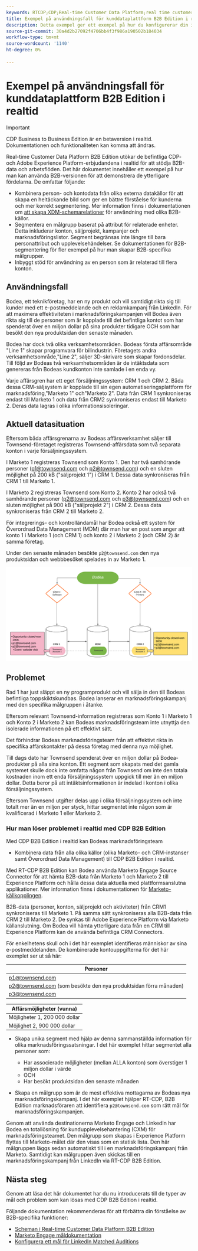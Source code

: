 ```yaml
---
keywords: RTCDP;CDP;Real-time Customer Data Platform;real time customer data platform;real time cdp;cdp;rtcdp
title: Exempel på användningsfall för kunddataplattform B2B Edition i realtid
description: Detta exempel ger ett exempel på hur du konfigurerar din implementering av kunddataplattformen B2B Edition i realtid.
source-git-commit: 30a4d2b27092f4706bb4f3f986a190502b184034
workflow-type: tm+mt
source-wordcount: '1140'
ht-degree: 0%

---
```


# Exempel på användningsfall för kunddataplattform B2B Edition i realtid

>[!IMPORTANT]
>
>CDP Business to Business Edition är en betaversion i realtid. Dokumentationen och funktionaliteten kan komma att ändras.

Real-time Customer Data Platform B2B Edition utökar de befintliga CDP- och Adobe Experience Platform-erbjudandena i realtid för att stödja B2B-data och arbetsflöden. Det här dokumentet innehåller ett exempel på hur man kan använda B2B-versionen för att demonstrera de ytterligare fördelarna. De omfattar följande:

- Kombinera person- och kontodata från olika externa datakällor för att skapa en heltäckande bild som ger en bättre förståelse för kunderna och mer korrekt segmentering. Mer information finns i dokumentationen om [att skapa XDM-schemarelationer](./schemas/b2b.md) för användning med olika B2B-källor.
- Segmentera en målgrupp baserat på attribut för relaterade enheter. Detta inkluderar konton, säljprojekt, kampanjer och marknadsföringslistor. Segment begränsas inte längre till bara personattribut och upplevelsehändelser. Se dokumentationen för B2B-segmentering för fler exempel på hur man skapar B2B-specifika målgrupper.
   <!-- PLACEHOLDER [B2B segmentation documentation]()  -->
- Inbyggt stöd för användning av en person som är relaterad till flera konton.

## Användningsfall

Bodea, ett teknikföretag, har en ny produkt och vill samtidigt rikta sig till kunder med ett e-postmeddelande och en reklamkampanj från LinkedIn. För att maximera effektiviteten i marknadsföringskampanjen vill Bodea även rikta sig till de personer som är kopplade till det befintliga kontot som har spenderat över en miljon dollar på sina produkter tidigare OCH som har besökt den nya produktsidan den senaste månaden.

Bodea har dock två olika verksamhetsområden. Bodeas första affärsområde &quot;Line 1&quot; skapar programvara för bilindustrin. Företagets andra verksamhetsområde,&quot;Line 2&quot;, säljer 3D-skrivare som skapar fordonsdelar. Till följd av Bodeas två verksamhetsområden är de intäktsdata som genereras från Bodeas kundkonton inte samlade i en enda vy.

Varje affärsgren har ett eget försäljningssystem: CRM 1 och CRM 2. Båda dessa CRM-säljsystem är kopplade till sin egen automatiseringsplattform för marknadsföring,&quot;Marketo 1&quot; och&quot;Marketo 2&quot;. Data från CRM 1 synkroniseras endast till Marketo 1 och data från CRM2 synkroniseras endast till Marketo 2. Deras data lagras i olika informationsisoleringar.

<!-- ![lines of business diagram](./assets/lines-of-business.png) -->

## Aktuell datasituation

Eftersom båda affärsgrenarna av Bodeas affärsverksamhet säljer till Townsend-företaget registreras Townsend-affärsdata som två separata konton i varje försäljningssystem.

I Marketo 1 registreras Townsend som Konto 1. Den har två samhörande personer (p1@townsend.com och p2@townsend.com) och en sluten möjlighet på 200 kB (&quot;säljprojekt 1&quot;) i CRM 1. Dessa data synkroniseras från CRM 1 till Marketo 1.

I Marketo 2 registreras Townsend som Konto 2. Konto 2 har också två samhörande personer (p2@townsend.com och p3@townsend.com) och en sluten möjlighet på 900 kB (&quot;säljprojekt 2&quot;) i CRM 2. Dessa data synkroniseras från CRM 2 till Marketo 2.

För integrerings- och kontrolländamål har Bodea också ett system för Överordnad Data Management (MDM) där man har en post som anger att konto 1 i Marketo 1 (och CRM 1) och konto 2 i Marketo 2 (och CRM 2) är samma företag.

Under den senaste månaden besökte `p2@townsend.com` den nya produktsidan och webbbesöket spelades in av Marketo 1.

![kontoinformationsdiagram](./assets/account-info.png)

## Problemet

Rad 1 har just släppt en ny programprodukt och vill sälja in den till Bodeas befintliga toppskiktskundbas. Bodea lanserar en marknadsföringskampanj med den specifika målgruppen i åtanke.

Eftersom relevant Townsend-information registreras som Konto 1 i Marketo 1 och Konto 2 i Marketo 2 kan Bodeas marknadsföringsteam inte utnyttja den isolerade informationen på ett effektivt sätt.

Det förhindrar Bodeas marknadsföringsteam från att effektivt rikta in specifika affärskontakter på dessa företag med denna nya möjlighet.

Till dags dato har Townsend spenderat över en miljon dollar på Bodea-produkter på alla sina konton. Ett segment som skapats med det gamla systemet skulle dock inte omfatta någon från Townsend om inte den totala kostnaden inom ett enda försäljningssystem uppgick till mer än en miljon dollar. Detta beror på att intäktsinformationen är indelad i konton i olika försäljningssystem.

Eftersom Townsend utgifter delas upp i olika försäljningssystem och inte totalt mer än en miljon per styck, hittar segmentet inte någon som är kvalificerad i Marketo 1 eller Marketo 2.

### Hur man löser problemet i realtid med CDP B2B Edition

Med CDP B2B Edition i realtid kan Bodeas marknadsföringsteam

- Kombinera data från alla olika källor (olika Marketo- och CRM-instanser samt Överordnad Data Management) till CDP B2B Edition i realtid.

Med RT-CDP B2B Edition kan Bodea använda Marketo Engage Source Connector för att hämta B2B-data från Marketo 1 och Marketo 2 till Experience Platform och hålla dessa data aktuella med plattformsanslutna applikationer. Mer information finns i dokumentationen för [Marketo-källkopplingen](../sources/connectors/adobe-applications/marketo/marketo.md).

B2B-data (personer, konton, säljprojekt och aktiviteter) från CRM1 synkroniseras till Marketo 1. På samma sätt synkroniseras alla B2B-data från CRM 2 till Marketo 2. De synkas till Adobe Experience Platform via Marketo källanslutning. Om Bodea vill hämta ytterligare data från en CRM till Experience Platform kan de använda befintliga CRM Connectors.

För enkelhetens skull och i det här exemplet identifieras människor av sina e-postmeddelanden. De kombinerade kontouppgifterna för det här exemplet ser ut så här:

| Personer |
|---|
| p1@townsend.com |
| p2@townsend.com (som besökte den nya produktsidan förra månaden) |
| p3@townsend.com |

| Affärsmöjligheter (vunna) |
|---|
| Möjligheter 1, 200 000 dollar |
| Möjlighet 2, 900 000 dollar |

- Skapa unika segment med hjälp av denna sammanställda information för olika marknadsföringssatsningar. I det här exemplet hittar segmentet alla personer som:

   - Har associerade möjligheter (mellan ALLA konton) som överstiger 1 miljon dollar i värde
   - OCH
   - Har besökt produktsidan den senaste månaden

- Skapa en målgrupp som är de mest effektiva mottagarna av Bodeas nya marknadsföringskampanj. I det här exemplet hjälper RT-CDP, B2B Edition marknadsföraren att identifiera `p2@townsend.com` som rätt mål för marknadsföringskampanjen.

Genom att använda destinationerna Marketo Engage och LinkedIn har Bodea en totallösning för kundupplevelsehantering (CXM) för marknadsföringsteamet. Den målgrupp som skapas i Experience Platform flyttas till Marketo-målet där den visas som en statisk lista. Den här målgruppen läggs sedan automatiskt till i en marknadsföringskampanj från Marketo. Samtidigt kan målgruppen även skickas till en marknadsföringskampanj från LinkedIn via RT-CDP B2B Edition.

## Nästa steg

Genom att läsa det här dokumentet har du nu introducerats till de typer av mål och problem som kan lösas med CDP B2B Edition i realtid.

Följande dokumentation rekommenderas för att förbättra din förståelse av B2B-specifika funktioner:

<!-- - [Marketo connector]() -->
- [Scheman i Real-time Customer Data Platform B2B Edition](./schemas/b2b.md)
- [Marketo Engage måldokumentation](https://experienceleague.adobe.com/docs/experience-platform/destinations/catalog/adobe/marketo-engage.html)
- [Konfigurera ett mål för LinkedIn Matched Auditions](https://experienceleague.adobe.com/docs/experience-platform/destinations/catalog/social/linkedin.html#connect)

<!-- PLACEHOLDER -->
<!-- - [Account Profiles]() -->
<!-- - [B2B Segmentation examples]() -->
<!-- PLACEHOLDERS to tutorial / account profiles / B2B connectors / segmentation examples -->
